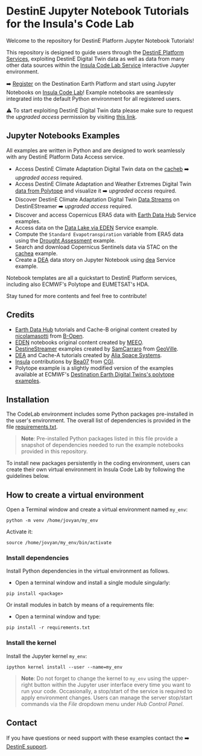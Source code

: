 # DestinE Jupyter Notebook Tutorials for the Insula's Code Lab

Welcome to the repository for DestinE Platform Jupyter Notebook Tutorials!

This repository is designed to guide users through the [DestinE Platform Services](https://platform.destine.eu/services/), exploiting DestinE Digital Twin data as well as data from many other data sources within the [Insula Code Lab Service](https://platform.destine.eu/services/service/insula-code/) interactive Jupyter environment.

➡️ [Register](https://auth.destine.eu/realms/desp/account) on the Destination Earth Platform  and start using Jupyter Notebooks on [Insula Code Lab](https://code.insula.destine.eu)! Example notebooks are seamlessly integrated into the default Python environment for all registered users.

⚠️ To start exploiting DestinE Digital Twin data please make sure to request the *upgraded access* permission by visiting [this link](https://platform.destine.eu/access-policy-upgrade/).

## Jupyter Notebooks Examples

All examples are written in Python and are designed to work seamlessly with any DestinE Platform Data Access service.

* Access DestinE Climate Adaptation Digital Twin data on the [cacheb](./cacheb/cacheb-quickstart.ipynb) ➡️ *upgraded access* required.
* Access DestinE Climate Adaptation and Weather Extremes Digital Twin [data from Polytope](./polytope/polytope-earthkit.ipynb) and visualize it ➡️ *upgraded access* required.
* Discover DestinE Climate Adaptation Digital Twin [Data Streams](./DestineStreamer) on DestinEStreamer ➡️ *upgraded access* required.
* Discover and access Copernicus ERA5 data with [Earth Data Hub](./EarthDataHub) Service examples.
* Access data on the [Data Lake via EDEN](./EDEN/EDEN-example.ipynb) Service example. 
* Compute the `Standard Evapotranspiration` variable from ERA5 data using the [Drought Assessment](./Insula/Drought_assessment.ipynb) example.
* Search and download Copernicus Sentinels data via STAC on the [cachea](./cachea/search_and_download.ipynb) example.
* Create a [DEA](https://dea.destine.eu/web/) data story on Jupyter Notebook using [dea](./dea/create-asset/create-asset.ipynb) Service example.

Notebook templates are all a quickstart to DestinE Platform services, including also ECMWF's Polytope and EUMETSAT's HDA.

Stay tuned for more contents and feel free to contribute!

## Credits

* [Earth Data Hub](https://earthdatahub.com) tutorials and Cache-B original content created by [nicolamasotti](https://github.com/nicolamasotti) from [B-Open](https://www.bopen.eu). 
* [EDEN](https://finder.eden.destine.eu/) notebooks original content created by [MEEO](https://www.meeo.it/).
* [DestineStreamer](https://streamer.destine.eu/) examples created by [SamCarraro](https://github.com/SamCarraro) from [GeoVille](https://www.geoville.com/).
* [DEA](https://dea.destine.eu/web/) and Cache-A tutorials created by [Alia Space Systems](https://www.alia-space.com/).
* [Insula](https://insula.destine.eu/) contributions by [Bea07](https://github.com/Bea07) from [CGI](https://cgi.com).
* Polytope example is a slightly modified version of the examples available at ECMWF's [Destination Earth Digital Twins's polytope examples](https://github.com/destination-earth-digital-twins/polytope-examples/).

## Installation
The CodeLab environment includes some Python packages pre-installed in the user's environment. The overall list of dependencies is provided in the file [requirements.txt](./requirements.txt).
> **Note**: Pre-installed Python packages listed in this file provide a snapshot of dependencies needed to run the example notebooks provided in this repository.

To install new packages persistently in the coding environment, users can create their own virtual environment in Insula Code Lab by following the guidelines below.

## How to create a virtual environment
Open a Terminal window and create a virtual environment named `my_env`: 
```
python -m venv /home/jovyan/my_env
```
Activate it:
```
source /home/jovyan/my_env/bin/activate
```
### Install dependencies
Install Python dependencies in the virtual environment as follows.<br>
* Open a terminal window and install a single module singularly:
```
pip install <package>
```
Or install modules in batch by means of a requirements file:
* Open a terminal window and type:
```
pip install -r requirements.txt
```
### Install the kernel
Install the Jupyter kernel `my_env`:
```
ipython kernel install --user --name=my_env
```
> **Note**: Do not forget to change the kernel to `my_env` using the upper-right button within the Jupyter user interface every time you want to run your code.
> Occasionally, a stop/start of the service is required to apply environment changes. Users can manage the server stop/start commands via the *File* dropdown menu under *Hub Control Panel*.

## Contact
If you have questions or need support with these examples contact the ➡️ [DestinE support](https://platform.destine.eu/support).
